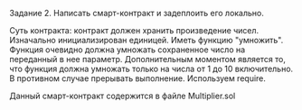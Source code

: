 Задание 2. Написать смарт-контракт и задеплоить его локально. 

Суть контракта: контракт должен хранить произведение чисел. Изначально инициализирован единицей. Иметь функцию "умножить".  
Функция очевидно должна умножать сохраненное число на переданный в нее параметр. Дополнительным моментом является то, что функция должна умножать только на числа от 1 до 10 включительно. В противном случае прерывать выполнение. Используем require.

Данный смарт-контракт содержится в файле Multiplier.sol
